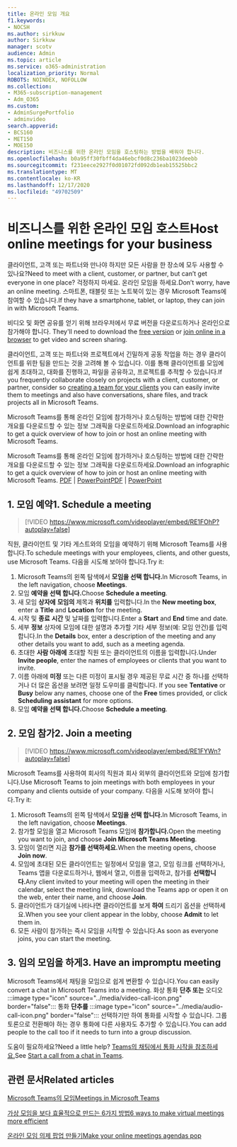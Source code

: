 ```yaml
---
title: 온라인 모임 개요
f1.keywords:
- NOCSH
ms.author: sirkkuw
author: Sirkkuw
manager: scotv
audience: Admin
ms.topic: article
ms.service: o365-administration
localization_priority: Normal
ROBOTS: NOINDEX, NOFOLLOW
ms.collection:
- M365-subscription-management
- Adm_O365
ms.custom:
- AdminSurgePortfolio
- adminvideo
search.appverid:
- BCS160
- MET150
- MOE150
description: 비즈니스를 위한 온라인 모임을 호스팅하는 방법을 배워야 합니다.
ms.openlocfilehash: b0a95ff30fbff4da46ebcf0d8c236ba1023deebb
ms.sourcegitcommit: f231eece2927f0d01072fd092db1eab15525bbc2
ms.translationtype: MT
ms.contentlocale: ko-KR
ms.lasthandoff: 12/17/2020
ms.locfileid: "49702509"
---
```

# <a name="host-online-meetings-for-your-business"></a><span data-ttu-id="7efdc-103">비즈니스를 위한 온라인 모임 호스트</span><span class="sxs-lookup"><span data-stu-id="7efdc-103">Host online meetings for your business</span></span>

<span data-ttu-id="7efdc-104">클라이언트, 고객 또는 파트너와 만나야 하지만 모든 사람을 한 장소에 모두 사용할 수 있나요?</span><span class="sxs-lookup"><span data-stu-id="7efdc-104">Need to meet with a client, customer, or partner, but can’t get everyone in one place?</span></span> <span data-ttu-id="7efdc-105">걱정하지 마세요. 온라인 모임을 하세요.</span><span class="sxs-lookup"><span data-stu-id="7efdc-105">Don’t worry, have an online meeting.</span></span> <span data-ttu-id="7efdc-106">스마트폰, 태블릿 또는 노트북이 있는 경우 Microsoft Teams에 참여할 수 있습니다.</span><span class="sxs-lookup"><span data-stu-id="7efdc-106">If they have a smartphone, tablet, or laptop, they can join in with Microsoft Teams.</span></span>

<span data-ttu-id="7efdc-107">비디오 및 화면 공유를 얻기 위해 브라우저에서 무료 버전을 다운로드하거나 온라인으로 참가해야 합니다. [](https://support.microsoft.com/office/6d79a648-6913-4696-9237-ed13de64ae3c) [](https://support.microsoft.com/office/1613bb53-f3fa-431e-85a9-d6a91e3468c9)</span><span class="sxs-lookup"><span data-stu-id="7efdc-107">They'll need to download the [free version](https://support.microsoft.com/office/6d79a648-6913-4696-9237-ed13de64ae3c) or [join online in a browser](https://support.microsoft.com/office/1613bb53-f3fa-431e-85a9-d6a91e3468c9) to get video and screen sharing.</span></span>

<span data-ttu-id="7efdc-108">클라이언트, 고객 또는 파트너와 프로젝트에서 긴밀하게 공동 작업을 [](https://support.microsoft.com/office/11fbb083-52ee-434d-8c6e-63711fdafac7) 하는 경우 클라이언트를 위한 팀을 만드는 것을 고려해 볼 수 있습니다. 이를 통해 클라이언트를 모임에 쉽게 초대하고, 대화를 진행하고, 파일을 공유하고, 프로젝트를 추적할 수 있습니다.</span><span class="sxs-lookup"><span data-stu-id="7efdc-108">If you frequently collaborate closely on projects with a client, customer, or partner, consider  so [creating a team for your clients](https://support.microsoft.com/office/11fbb083-52ee-434d-8c6e-63711fdafac7) you can easily invite them to meetings and also have conversations, share files, and track projects all in Microsoft Teams.</span></span>

<span data-ttu-id="7efdc-109">Microsoft Teams를 통해 온라인 모임에 참가하거나 호스팅하는 방법에 대한 간략한 개요를 다운로드할 수 있는 정보 그래픽을 다운로드하세요.</span><span class="sxs-lookup"><span data-stu-id="7efdc-109">Download an infographic to get a quick overview of how to join or host an online meeting with Microsoft Teams.</span></span>

<span data-ttu-id="7efdc-110">Microsoft Teams를 통해 온라인 모임에 참가하거나 호스팅하는 방법에 대한 간략한 개요를 다운로드할 수 있는 정보 그래픽을 다운로드하세요.</span><span class="sxs-lookup"><span data-stu-id="7efdc-110">Download an infographic to get a quick overview of how to join or host an online meeting with Microsoft Teams.</span></span> <span data-ttu-id="7efdc-111">[PDF](https://go.microsoft.com/fwlink/?linkid=2078712)  |  [PowerPoint](https://go.microsoft.com/fwlink/?linkid=2079515)</span><span class="sxs-lookup"><span data-stu-id="7efdc-111">[PDF](https://go.microsoft.com/fwlink/?linkid=2078712) | [PowerPoint](https://go.microsoft.com/fwlink/?linkid=2079515)</span></span>

## <a name="1-schedule-a-meeting"></a><span data-ttu-id="7efdc-112">1. 모임 예약</span><span class="sxs-lookup"><span data-stu-id="7efdc-112">1. Schedule a meeting</span></span>

> [!VIDEO https://www.microsoft.com/videoplayer/embed/RE1FOhP?autoplay=false]

<span data-ttu-id="7efdc-113">직원, 클라이언트 및 기타 게스트와의 모임을 예약하기 위해 Microsoft Teams를 사용 합니다.</span><span class="sxs-lookup"><span data-stu-id="7efdc-113">To schedule meetings with your employees, clients, and other guests, use Microsoft Teams.</span></span> <span data-ttu-id="7efdc-114">다음을 시도해 보아야 합니다.</span><span class="sxs-lookup"><span data-stu-id="7efdc-114">Try it:</span></span>

1. <span data-ttu-id="7efdc-115">Microsoft Teams의 왼쪽 탐색에서 **모임을 선택 합니다.**</span><span class="sxs-lookup"><span data-stu-id="7efdc-115">In Microsoft Teams, in the left navigation, choose **Meetings**.</span></span>
1. <span data-ttu-id="7efdc-116">모임 **예약을 선택 합니다.**</span><span class="sxs-lookup"><span data-stu-id="7efdc-116">Choose **Schedule a meeting**.</span></span>
1. <span data-ttu-id="7efdc-117">새 모임 **상자에** **모임의** 제목과 **위치를** 입력합니다.</span><span class="sxs-lookup"><span data-stu-id="7efdc-117">In the **New meeting box**, enter a **Title** and **Location** for the meeting.</span></span>
1. <span data-ttu-id="7efdc-118">시작 및 **종료** **시간** 및 날짜를 입력합니다.</span><span class="sxs-lookup"><span data-stu-id="7efdc-118">Enter a **Start** and **End** time and date.</span></span>
1. <span data-ttu-id="7efdc-119">세부 **정보** 상자에 모임에 대한 설명과 추가할 기타 세부 정보(예: 모임 안건)를 입력합니다.</span><span class="sxs-lookup"><span data-stu-id="7efdc-119">In the **Details** box, enter a description of the meeting and any other details you want to add, such as a meeting agenda.</span></span>
1. <span data-ttu-id="7efdc-120">초대한 **사람 아래에** 초대할 직원 또는 클라이언트의 이름을 입력합니다.</span><span class="sxs-lookup"><span data-stu-id="7efdc-120">Under **Invite people**, enter the names of employees or clients that you want to invite.</span></span>
1. <span data-ttu-id="7efdc-121">이름 아래에 **미정** 또는 다른 미정이 표시될 경우 제공된  무료 시간 중 하나를 선택하거나 더 많은 옵션을 보려면 일정 도우미를 클릭합니다.  </span><span class="sxs-lookup"><span data-stu-id="7efdc-121">If you see **Tentative** or **Busy** below any names, choose one of the **Free** times provided, or click **Scheduling assistant** for more options.</span></span>
1. <span data-ttu-id="7efdc-122">모임 **예약을 선택 합니다.**</span><span class="sxs-lookup"><span data-stu-id="7efdc-122">Choose **Schedule a meeting**.</span></span>

## <a name="2-join-a-meeting"></a><span data-ttu-id="7efdc-123">2. 모임 참가</span><span class="sxs-lookup"><span data-stu-id="7efdc-123">2. Join a meeting</span></span>

> [!VIDEO https://www.microsoft.com/videoplayer/embed/RE1FYWn?autoplay=false]

<span data-ttu-id="7efdc-124">Microsoft Teams를 사용하여 회사의 직원과 회사 외부의 클라이언트와 모임에 참가합니다.</span><span class="sxs-lookup"><span data-stu-id="7efdc-124">Use Microsoft Teams to join meetings with both employees in your company and clients outside of your company.</span></span> <span data-ttu-id="7efdc-125">다음을 시도해 보아야 합니다.</span><span class="sxs-lookup"><span data-stu-id="7efdc-125">Try it:</span></span>

1. <span data-ttu-id="7efdc-126">Microsoft Teams의 왼쪽 탐색에서 **모임을 선택 합니다.**</span><span class="sxs-lookup"><span data-stu-id="7efdc-126">In Microsoft Teams, in the left navigation, choose **Meetings**.</span></span>
1. <span data-ttu-id="7efdc-127">참가할 모임을 열고 Microsoft Teams 모임에 **참가합니다.**</span><span class="sxs-lookup"><span data-stu-id="7efdc-127">Open the meeting you want to join, and choose **Join Microsoft Teams Meeting**.</span></span>
1. <span data-ttu-id="7efdc-128">모임이 열리면 지금 **참가를 선택하세요.**</span><span class="sxs-lookup"><span data-stu-id="7efdc-128">When the meeting opens, choose **Join now**.</span></span>
1. <span data-ttu-id="7efdc-129">모임에 초대된 모든 클라이언트는 일정에서 모임을 열고, 모임 링크를 선택하거나, Teams 앱을 다운로드하거나, 웹에서 열고, 이름을 입력하고, 참가를 **선택합니다.**</span><span class="sxs-lookup"><span data-stu-id="7efdc-129">Any client invited to your meeting will open the meeting in their calendar, select the meeting link, download the Teams app or open it on the web, enter their name, and choose **Join**.</span></span>
1. <span data-ttu-id="7efdc-130">클라이언트가 대기실에 나타나면 클라이언트를 보게 **하여** 드리기 옵션을 선택하세요.</span><span class="sxs-lookup"><span data-stu-id="7efdc-130">When you see your client appear in the lobby, choose **Admit** to let them in.</span></span>
1. <span data-ttu-id="7efdc-131">모든 사람이 참가하는 즉시 모임을 시작할 수 있습니다.</span><span class="sxs-lookup"><span data-stu-id="7efdc-131">As soon as everyone joins, you can start the meeting.</span></span>
 
## <a name="3-have-an-impromptu-meeting"></a><span data-ttu-id="7efdc-132">3. 임의 모임을 하게</span><span class="sxs-lookup"><span data-stu-id="7efdc-132">3. Have an impromptu meeting</span></span>

<span data-ttu-id="7efdc-133">Microsoft Teams에서 채팅을 모임으로 쉽게 변환할 수 있습니다.</span><span class="sxs-lookup"><span data-stu-id="7efdc-133">You can easily convert a chat in Microsoft Teams into a meeting.</span></span> 화상 통화 **단추 또는** 오디오 :::image type="icon" source="../media/video-call-icon.png" border="false"::: 통화 **단추를** :::image type="icon" source="../media/audio-call-icon.png" border="false"::: 선택하기만 하여 통화를 시작할 수 있습니다. <span data-ttu-id="7efdc-135">그룹 토론으로 전환해야 하는 경우 통화에 다른 사용자도 추가할 수 있습니다.</span><span class="sxs-lookup"><span data-stu-id="7efdc-135">You can add people to the call too if it needs to turn into a group discussion.</span></span>

<span data-ttu-id="7efdc-136">도움이 필요하세요?</span><span class="sxs-lookup"><span data-stu-id="7efdc-136">Need a little help?</span></span> <span data-ttu-id="7efdc-137">[Teams의 채팅에서 통화 시작을 참조하세요.](https://support.microsoft.com/office/f5138c9d-df4c-43d8-9cf6-53400c1a7798)</span><span class="sxs-lookup"><span data-stu-id="7efdc-137">See [Start a call from a chat in Teams](https://support.microsoft.com/office/f5138c9d-df4c-43d8-9cf6-53400c1a7798).</span></span>

## <a name="related-articles"></a><span data-ttu-id="7efdc-138">관련 문서</span><span class="sxs-lookup"><span data-stu-id="7efdc-138">Related articles</span></span>

[<span data-ttu-id="7efdc-139">Microsoft Teams의 모임</span><span class="sxs-lookup"><span data-stu-id="7efdc-139">Meetings in Microsoft Teams</span></span>](https://docs.microsoft.com/microsoftteams/tutorial-meetings-in-teams)

[<span data-ttu-id="7efdc-140">가상 모임을 보다 효율적으로 만드는 6가지 방법</span><span class="sxs-lookup"><span data-stu-id="7efdc-140">6 ways to make virtual meetings more efficient</span></span>](https://products.office.com/en-us/business/articles/6-ways-to-make-virtual-meetings-more-efficient)

[<span data-ttu-id="7efdc-141">온라인 모임 의제 팝업 만들기</span><span class="sxs-lookup"><span data-stu-id="7efdc-141">Make your online meetings agendas pop</span></span>](https://products.office.com/en-us/business/articles/6-ways-to-make-your-online-meeting-agendas-pop)